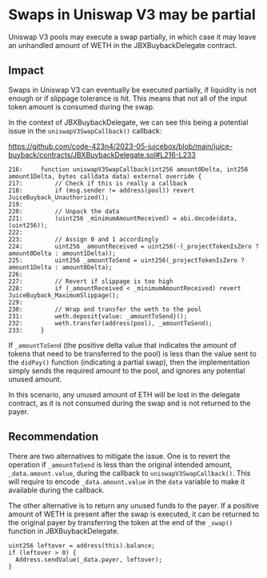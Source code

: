 # Swaps in Uniswap V3 may be partial

Uniswap V3 pools may execute a swap partially, in which case it may leave an unhandled amount of WETH in the JBXBuybackDelegate contract.

## Impact

Swaps in Uniswap V3 can eventually be executed partially, if liquidity is not enough or if slippage tolerance is hit. This means that not all of the input token amount is consumed during the swap.

In the context of JBXBuybackDelegate, we can see this being a potential issue in the `uniswapV3SwapCallback()` callback:

https://github.com/code-423n4/2023-05-juicebox/blob/main/juice-buyback/contracts/JBXBuybackDelegate.sol#L216-L233

```solidity
216:     function uniswapV3SwapCallback(int256 amount0Delta, int256 amount1Delta, bytes calldata data) external override {
217:         // Check if this is really a callback
218:         if (msg.sender != address(pool)) revert JuiceBuyback_Unauthorized();
219: 
220:         // Unpack the data
221:         (uint256 _minimumAmountReceived) = abi.decode(data, (uint256));
222: 
223:         // Assign 0 and 1 accordingly
224:         uint256 _amountReceived = uint256(-(_projectTokenIsZero ? amount0Delta : amount1Delta));
225:         uint256 _amountToSend = uint256(_projectTokenIsZero ? amount1Delta : amount0Delta);
226: 
227:         // Revert if slippage is too high
228:         if (_amountReceived < _minimumAmountReceived) revert JuiceBuyback_MaximumSlippage();
229: 
230:         // Wrap and transfer the weth to the pool
231:         weth.deposit{value: _amountToSend}();
232:         weth.transfer(address(pool), _amountToSend);
233:     }
```

If `_amountToSend` (the positive delta value that indicates the amount of tokens that need to be transferred to the pool) is less than the value sent to the `didPay()` function (indicating a partial swap), then the implementation simply sends the required amount to the pool, and ignores any potential unused amount.

In this scenario, any unused amount of ETH will be lost in the delegate contract, as it is not consumed during the swap and is not returned to the payer.

## Recommendation

There are two alternatives to mitigate the issue. One is to revert the operation if `_amountToSend` is less than the original intended amount, `_data.amount.value`, during the callback to `uniswapV3SwapCallback()`. This will require to encode `_data.amount.value` in the `data` variable to make it available during the callback.

The other alternative is to return any unused funds to the payer. If a positive amount of WETH is present after the swap is executed, it can be returned to the original payer by transferring the token at the end of the `_swap()` function in JBXBuybackDelegate.

```solidity
uint256 leftover = address(this).balance;
if (leftover > 0) {
  Address.sendValue(_data.payer, leftover);
}
```
